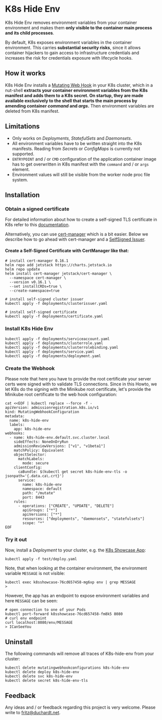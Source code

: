 # K8s Hide Env

K8s Hide Env removes environment variables from your container environment and makes them  **only visible to the container main process and its child processes**.

By default, K8s exposes environment variables in the container environment. This carries **substantial security risks**, since it allows container hijackers to gain access to infrastructure credentials and increases the risk for credentials exposure with lifecycle hooks.

## How it works

K8s Hide Env installs a [Mutating Web Hook](https://kubernetes.io/blog/2019/03/21/a-guide-to-kubernetes-admission-controllers/) in your K8s cluster, which in a nut-shell **extracts your container environment variables from the K8s manifest and adds them to a K8s secret. On startup, they are made available exclusively to the shell that starts the main process by amending container *command* and *args*.** Then environment variables are deleted from K8s manifest.

## Limitations

- Only works on *Deployments*, *StatefulSets* and *Daemonsets*.
- All environment variables have to be written straight into the K8s manifests. Reading from *Secrets* or *ConfigMaps* is currently not supported.
- `ENTRYPOINT` and / or `CMD` configuration of the application container image has to get overwritten in K8s manifest with the `command` and / or `args` element.
- Environment values will still be visible from the worker node proc file system.

## Installation

### Obtain a signed certificate

For detailed information about how to create a self-signed TLS certificate in K8s refer to this [documentation](https://kubernetes.io/docs/tasks/tls/managing-tls-in-a-cluster/).

Alternatively, you can use [cert-manager](https://cert-manager.io/) which is a bit easier. Below we describe how to go ahead with cert-manager and a [SelfSigned Issuer](https://cert-manager.io/docs/configuration/selfsigned/). 

#### Create a Self-Signed Certificate with CertManager like that:
```shell
# install cert-manager 0.16.1
helm repo add jetstack https://charts.jetstack.io
helm repo update
helm install cert-manager jetstack/cert-manager \
  --namespace cert-manager \
  --version v0.16.1 \
  --set installCRDs=true \
  --create-namespace=true

# install self-signed cluster issuer
kubectl apply -f deployments/clusterissuer.yaml

# install self-signed certificate
kubectl apply -f deployments/certificate.yaml
```

### Install K8s Hide Env
```shell
kubectl apply -f deployments/serviceaccount.yaml
kubectl apply -f deployments/clusterrole.yaml
kubectl apply -f deployments/clusterrolebinding.yaml
kubectl apply -f deployments/service.yaml
kubectl apply -f deployments/deployment.yaml
```

### Create the Webhook

Please note that here you have to provide the root certificate your server certs were signed with to validate TLS connections. Since in this Howto, we let K8s do the signing with the Minikube root certificate, let's provide the Minikube root certificate to the web hook configuration:

```shell
cat <<EOF | kubectl replace --force -f -
apiVersion: admissionregistration.k8s.io/v1
kind: MutatingWebhookConfiguration
metadata:
  name: k8s-hide-env
  labels:
    app: k8s-hide-env
webhooks:
  - name: k8s-hide-env.default.svc.cluster.local
    sideEffects: NoneOnDryRun
    admissionReviewVersions: ["v1", "v1beta1"]
    matchPolicy: Equivalent
    objectSelector:
      matchLabels:
        mode: secure
    clientConfig:
      caBundle: $(kubectl get secret k8s-hide-env-tls -o jsonpath='{.data.ca\.crt}')
      service:
        name: k8s-hide-env
        namespace: default
        path: "/mutate"
        port: 8443
    rules:
      - operations: ["CREATE", "UPDATE", "DELETE"]
        apiGroups: ["*"]
        apiVersions: ["*"]
        resources: ["deployments", "daemonsets", "statefulsets"]
        scope: "*"
EOF
```

### Try it out

Now, install a *Deployment* to your cluster, e.g. the [K8s Showcase App](https://github.com/fritzduchardt/k8s-showcase-application):
```shell
kubectl apply -f test/deploy.yaml
```
Note, that when looking at the container environment, the environment variable `MESSAGE` is not visible:
```shell
kubectl exec k8sshowcase-76cd657458-mg6xp env | grep MESSAGE
> 
```
However, the app has an endpoint to expose environment variables and here `MESSAGE` can be seen:
```
# open connection to one of your Pods
kubectl port-forward k8sshowcase-76cd657458-fm8k5 8080
# curl env endpoint
curl localhost:8080/env/MESSAGE
> ICanSeeYou
```
## Uninstall

The following commands will remove all traces of K8s-hide-env from your cluster: 

```
kubectl delete mutatingwebhookconfigurations k8s-hide-env
kubectl delete deploy k8s-hide-env
kubectl delete svc k8s-hide-env
kubectl delete secret k8s-hide-env-tls
```

## Feedback

Any ideas and / or feedback regarding this project is very welcome. Please write to [fritz@duchardt.net](mailto:fritz@duchardt.net).